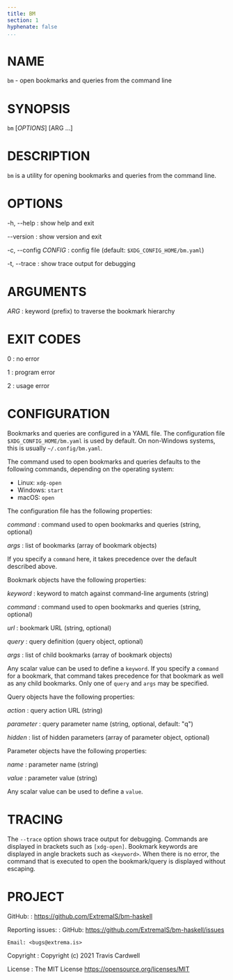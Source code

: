 ```yaml
---
title: BM
section: 1
hyphenate: false
...
```


# NAME

`bm` - open bookmarks and queries from the command line

# SYNOPSIS

`bm` [*OPTIONS*] [ARG ...]

# DESCRIPTION

`bm` is a utility for opening bookmarks and queries from the command line.

# OPTIONS

-h, \--help
:   show help and exit

\--version
:   show version and exit

-c, \--config *CONFIG*
:   config file (default: `$XDG_CONFIG_HOME/bm.yaml`)

-t, \--trace
:   show trace output for debugging

# ARGUMENTS

*ARG*
:   keyword (prefix) to traverse the bookmark hierarchy

# EXIT CODES

0
:   no error

1
:   program error

2
:   usage error

# CONFIGURATION

Bookmarks and queries are configured in a YAML file.  The configuration file
`$XDG_CONFIG_HOME/bm.yaml` is used by default.  On non-Windows systems, this
is usually `~/.config/bm.yaml`.

The command used to open bookmarks and queries defaults to the following
commands, depending on the operating system:

* Linux: `xdg-open`
* Windows: `start`
* macOS: `open`

The configuration file has the following properties:

*command*
:   command used to open bookmarks and queries (string, optional)

*args*
:   list of bookmarks (array of bookmark objects)

If you specify a `command` here, it takes precedence over the default
described above.

Bookmark objects have the following properties:

*keyword*
:   keyword to match against command-line arguments (string)

*command*
:   command used to open bookmarks and queries (string, optional)

*url*
:   bookmark URL (string, optional)

*query*
:   query definition (query object, optional)

*args*
:   list of child bookmarks (array of bookmark objects)

Any scalar value can be used to define a `keyword`.  If you specify a
`command` for a bookmark, that command takes precedence for that bookmark as
well as any child bookmarks.  Only one of `query` and `args` may be specified.

Query objects have the following properties:

*action*
:   query action URL (string)

*parameter*
:   query parameter name (string, optional, default: "q")

*hidden*
:   list of hidden parameters (array of parameter object, optional)

Parameter objects have the following properties:

*name*
:   parameter name (string)

*value*
:   parameter value (string)

Any scalar value can be used to define a `value`.

# TRACING

The `--trace` option shows trace output for debugging.  Commands are displayed
in brackets such as `[xdg-open]`.  Bookmark keywords are displayed in angle
brackets such as `<keyword>`.  When there is no error, the command that is
executed to open the bookmark/query is displayed without escaping.

# PROJECT

GitHub:
:   <https://github.com/ExtremaIS/bm-haskell>

Reporting issues:
:   GitHub: <https://github.com/ExtremaIS/bm-haskell/issues>

    Email: <bugs@extrema.is>

Copyright
:   Copyright (c) 2021 Travis Cardwell

License
:   The MIT License <https://opensource.org/licenses/MIT>
